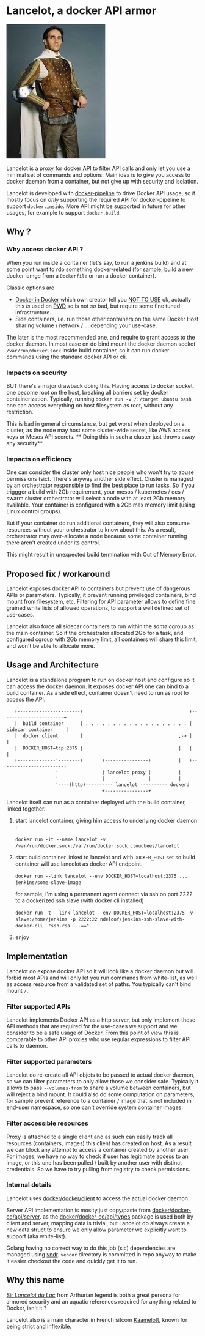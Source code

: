 # Lancelot, a docker API armor

![lancelot](lancelot.jpg)

Lancelot is a proxy for docker API to filter API calls and only let you use a minimal set of commands and options.
Main idea is to give you access to docker daemon from a container, but not give up with security and isolation.

Lancelot is developed with [docker-pipeline](https://wiki.jenkins-ci.org/display/JENKINS/CloudBees+Docker+Pipeline+Plugin) 
to drive Docker API usage, so it mostly focus on _only_ supporting the required API for docker-pipeline to support
`docker.inside`. More API might be supported in future for other usages, for example to support `docker.build`. 

## Why ?

### Why access docker API ?

When you run inside a container (let's say, to run a jenkins build) and at some point want to rdo something 
docker-related (for sample, build a new docker iamge from a `Dockerfile` or run a docker container).

Classic options are
* [Docker in Docker](https://github.com/jpetazzo/dind) which own creator tell you [NOT TO USE](https://jpetazzo.github.io/2015/09/03/do-not-use-docker-in-docker-for-ci/)
  ok, actually this _is_ used on [PWD](play-with-docker.com) so is not _so_ bad, but require some fine tuned infrastructure. 
* Side containers, i.e. run those other containers on the same Docker Host sharing volume / network / ... depending your use-case.

The later is the most recommended one, and require to grant access to the docker daemon. In most case on do bind mount 
the docker daemon socket `/var/run/docker.sock` inside build container, so it can run docker commands using the standard
docker API or cli.

### Impacts on security

BUT there's a major drawback doing this. Having access to docker socket, one become root on the host, breaking all
barriers set by docker containerization. Typically, running `docker run -v /:/target ubuntu bash` one can access
everything on host filesystem as root, without any restriction.

This is bad in general circumstance, but get worst when deployed on a cluster, as the node may host some cluster-wide
secret, like AWS access keys or Mesos API secrets. ** Doing this in such a cluster just throws away any security**

### Impacts on efficiency 
 
One can consider the cluster only host nice people who won't try to abuse permissions (sic). There's anyway another side
effect. Cluster is managed by an orchestrator responsible to find the best place to run tasks. So if you triggger a 
build with 2Gb requirement, your mesos / kubernetes / ecs / swarm cluster orchestrator will select a node with at least
2Gb memory available. Your container is configured with a 2Gb max memory limit (using Linux control groups). 
 
But if your container do run additional containers, they will also consume resources without your orchestrator to know 
about this. As a result, orchestrator may over-allocate a node because some container running there aren't created 
under its control.

This might result in unexpected build termination with Out of Memory Error.


## Proposed fix / workaround

Lancelot exposes docker API to containers but prevent use of dangerous APIs or parameters. Typically, it prevent running
privileged containers, bind mount from filesystem, etc. Filtering for API parameter allows to define fine grained white 
lists of allowed operations, to support a well defined set of use-cases.

Lancelot also force all sidecar containers to run within the _same_ cgroup as the main container. So if the orchestrator 
allocated 2Gb for a task, and configured cgroup with 2Gb memory limit, all containers will share this limit, and won't
be able to allocate more. 


## Usage and Architecture

Lancelot is a standalone program to run on docker host and configure so it can access the docker daemon. It exposes
docker API one can bind to a build container. As a side effect, container doesn't need to run as root to access the API.
 
```
   +-----------------------+                                       +-----------------------+
   |  build container      | . . . . . . . . . . . . . . . . . . . | sidecar container     |
   |  docker client        |                                   ,-> |                       |
   |  DOCKER_HOST=tcp:2375 |                                   |   |                       |
   +--------------'--------+       +----------------+          |   +-----------------------+
                  '                | lancelot proxy |          |
                  '                |                |          |
                  '----(http)---------- lancelot ---------- dockerd  
                                   +----------------+
``` 
 
Lancelot itself can run as a container deployed with the build container, linked together.

1. start lancelot container, giving him access to underlying docker daemon :
 
   `docker run -it --name lancelot -v /var/run/docker.sock:/var/run/docker.sock cloudbees/lancelot`
 
1. start build container linked to lancelot and with `DOCKER_HOST` set so build container will use lancelot as docker API endpoint.

   `docker run --link lancelot --env DOCKER_HOST=localhost:2375 ... jenkins/some-slave-image` 
   
   for sample, I'm using a permanent agent connect via ssh on port 2222 to a dockerized ssh slave (with docker cli installed) :
   
   `docker run -t --link lancelot --env DOCKER_HOST=localhost:2375 -v slave:/home/jenkins -p 2222:22 ndeloof/jenkins-ssh-slave-with-docker-cli  "ssh-rsa ...=="`
 
1. enjoy 
 

## Implementation

Lancelot do expose docker API so it will look like a docker daemon but will forbid most APIs and will only let you run 
commands from white-list, as well as access resource from a validated set of paths. You typically can't bind mount `/`.

### Filter supported APIs

Lancelot implements Docker API as a http server, but only implement those API methods that are required for the use-cases
we support and we consider to be a safe usage of Docker. From this point of view this is comparable to other API proxies
who use regular expressions to filter API calls to daemon.

### Filter supported parameters

Lancelot do re-create all API objets to be passed to actual docker daemon, so we can filter parameters to only allow those
we consider safe. Typically it allows to pass `--volumes-from` to share a volume between containers, but will reject a bind mount.
It could also do some computation on parameters, for sample prevent reference to a container / image that is not included in
end-user namespace, so one can't override system container images.

### Filter accessible resources

Proxy is attached to a single client and as such can easily track all resources (containers, images) this client has created
on host. As a result we can block any attempt to access a container created by another user.
For images, we have no way to check if user has legitimate access to an image, or this one has been pulled / built
by another user with distinct credentials. So we have to try pulling from registry to check permissions.  
                                                                                    

### Internal details

Lancelot uses [docker/docker/client](https://github.com/docker/docker/tree/master/client) to access the actual docker
daemon.  

Server API implementation is moslty just copy/paste from [docker/docker-ce/api/server](https://github.com/docker/docker-ce/blob/master/components/engine/api/server/router).
as the [docker/docker-ce/api/types](https://github.com/docker/docker-ce/blob/master/components/engine/api/types) package is used both by client
and server, mapping data is trivial, but Lancelot do always create a new data struct to ensure we only allow parameter
we explicitly want to support (aka white-list).

Golang having no correct way to do this job (sic) dependencies are managed using [vndr](https://github.com/LK4D4/vndr). 
`vendor` directory is committed in repo anyway to make it easier checkout the code and quickly get it to run.

## Why this name
[Sir _Lancelot du Lac_](https://en.wikipedia.org/wiki/Lancelot) from Arthurian legend is both a great persona for 
armored security and an aquatic references required for anything related to Docker, isn't it ?

Lancelot also is a main character in French sitcom [Kaamelott](https://fr.wikipedia.org/wiki/Kaamelott), known for
being strict and inflexible.
 
 